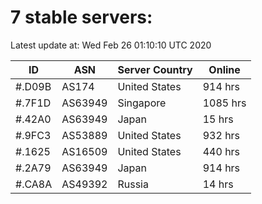 # 7 stable servers:

Latest update at: Wed Feb 26 01:10:10 UTC 2020

| ID | ASN | Server Country | Online |
| -- | --- | -------------- | ------ |
| #.D09B | AS174 | United States | 914 hrs |
| #.7F1D | AS63949 | Singapore | 1085 hrs |
| #.42A0 | AS63949 | Japan | 15 hrs |
| #.9FC3 | AS53889 | United States | 932 hrs |
| #.1625 | AS16509 | United States | 440 hrs |
| #.2A79 | AS63949 | Japan | 914 hrs |
| #.CA8A | AS49392 | Russia | 14 hrs |

